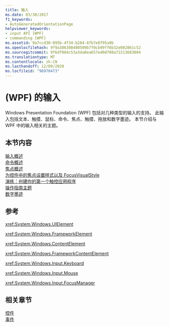```yaml
---
title: 输入
ms.date: 03/30/2017
f1_keywords:
- AutoGeneratedOrientationPage
helpviewer_keywords:
- input API [WPF]
- commanding [WPF]
ms.assetid: 9a7ccd30-095b-4f34-b284-8fb7e8f95a9b
ms.openlocfilehash: 9f9a386308480509b7f0cb99ff6b32e082861c52
ms.sourcegitcommit: 9f6df084c53a3da0ea657ed0d708a72213683084
ms.translationtype: MT
ms.contentlocale: zh-CN
ms.lasthandoff: 12/09/2020
ms.locfileid: "96970473"
---
```

# <a name="input-wpf"></a> (WPF) 的输入
Windows Presentation Foundation (WPF) 包括对几种类型的输入的支持。 此输入包括文本、触摸、鼠标、命令、焦点、触摸、拖放和数字墨迹。 本节介绍与 WPF 中的输入相关的主题。  
  
## <a name="in-this-section"></a>本节内容  
 [输入概述](input-overview.md)  
 [命令概述](commanding-overview.md)  
 [焦点概述](focus-overview.md)  
 [为控件中的焦点设置样式以及 FocusVisualStyle](styling-for-focus-in-controls-and-focusvisualstyle.md)  
 [演练：创建你的第一个触控应用程序](walkthrough-creating-your-first-touch-application.md)  
 [操作指南主题](input-and-commands-how-to-topics.md)  
 [数字墨迹](digital-ink.md)  
  
## <a name="reference"></a>参考  
 <xref:System.Windows.UIElement>  
  
 <xref:System.Windows.FrameworkElement>  
  
 <xref:System.Windows.ContentElement>  
  
 <xref:System.Windows.FrameworkContentElement>  
  
 <xref:System.Windows.Input.Keyboard>  
  
 <xref:System.Windows.Input.Mouse>  
  
 <xref:System.Windows.Input.FocusManager>  
  
## <a name="related-sections"></a>相关章节  
 [控件](../controls/index.md)  
  [事件](events-wpf.md)
